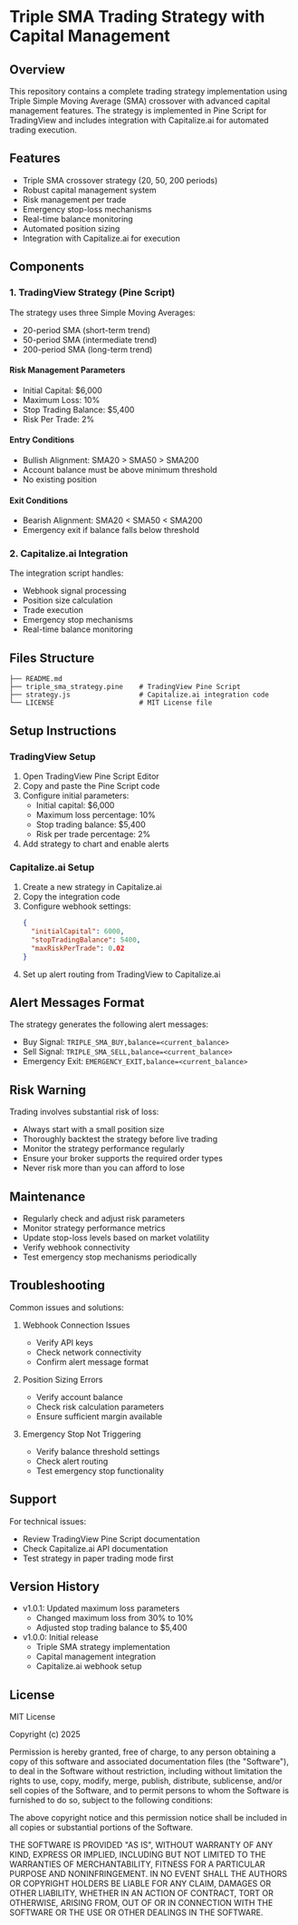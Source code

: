 # Triple SMA Trading Strategy with Capital Management

## Overview
This repository contains a complete trading strategy implementation using Triple Simple Moving Average (SMA) crossover with advanced capital management features. The strategy is implemented in Pine Script for TradingView and includes integration with Capitalize.ai for automated trading execution.

## Features
- Triple SMA crossover strategy (20, 50, 200 periods)
- Robust capital management system
- Risk management per trade
- Emergency stop-loss mechanisms
- Real-time balance monitoring
- Automated position sizing
- Integration with Capitalize.ai for execution

## Components

### 1. TradingView Strategy (Pine Script)
The strategy uses three Simple Moving Averages:
- 20-period SMA (short-term trend)
- 50-period SMA (intermediate trend)
- 200-period SMA (long-term trend)

#### Risk Management Parameters
- Initial Capital: $6,000
- Maximum Loss: 10%
- Stop Trading Balance: $5,400
- Risk Per Trade: 2%

#### Entry Conditions
- Bullish Alignment: SMA20 > SMA50 > SMA200
- Account balance must be above minimum threshold
- No existing position

#### Exit Conditions
- Bearish Alignment: SMA20 < SMA50 < SMA200
- Emergency exit if balance falls below threshold

### 2. Capitalize.ai Integration
The integration script handles:
- Webhook signal processing
- Position size calculation
- Trade execution
- Emergency stop mechanisms
- Real-time balance monitoring

## Files Structure
```
├── README.md
├── triple_sma_strategy.pine    # TradingView Pine Script
├── strategy.js                 # Capitalize.ai integration code
└── LICENSE                     # MIT License file
```

## Setup Instructions

### TradingView Setup
1. Open TradingView Pine Script Editor
2. Copy and paste the Pine Script code
3. Configure initial parameters:
   - Initial capital: $6,000
   - Maximum loss percentage: 10%
   - Stop trading balance: $5,400
   - Risk per trade percentage: 2%
4. Add strategy to chart and enable alerts

### Capitalize.ai Setup
1. Create a new strategy in Capitalize.ai
2. Copy the integration code
3. Configure webhook settings:
   ```json
   {
     "initialCapital": 6000,
     "stopTradingBalance": 5400,
     "maxRiskPerTrade": 0.02
   }
   ```
4. Set up alert routing from TradingView to Capitalize.ai

## Alert Messages Format
The strategy generates the following alert messages:
- Buy Signal: `TRIPLE_SMA_BUY,balance=<current_balance>`
- Sell Signal: `TRIPLE_SMA_SELL,balance=<current_balance>`
- Emergency Exit: `EMERGENCY_EXIT,balance=<current_balance>`

## Risk Warning
Trading involves substantial risk of loss:
- Always start with a small position size
- Thoroughly backtest the strategy before live trading
- Monitor the strategy performance regularly
- Ensure your broker supports the required order types
- Never risk more than you can afford to lose

## Maintenance
- Regularly check and adjust risk parameters
- Monitor strategy performance metrics
- Update stop-loss levels based on market volatility
- Verify webhook connectivity
- Test emergency stop mechanisms periodically

## Troubleshooting
Common issues and solutions:
1. Webhook Connection Issues
   - Verify API keys
   - Check network connectivity
   - Confirm alert message format

2. Position Sizing Errors
   - Verify account balance
   - Check risk calculation parameters
   - Ensure sufficient margin available

3. Emergency Stop Not Triggering
   - Verify balance threshold settings
   - Check alert routing
   - Test emergency stop functionality

## Support
For technical issues:
- Review TradingView Pine Script documentation
- Check Capitalize.ai API documentation
- Test strategy in paper trading mode first

## Version History
- v1.0.1: Updated maximum loss parameters
  - Changed maximum loss from 30% to 10%
  - Adjusted stop trading balance to $5,400
- v1.0.0: Initial release
  - Triple SMA strategy implementation
  - Capital management integration
  - Capitalize.ai webhook setup

## License

MIT License

Copyright (c) 2025

Permission is hereby granted, free of charge, to any person obtaining a copy
of this software and associated documentation files (the "Software"), to deal
in the Software without restriction, including without limitation the rights
to use, copy, modify, merge, publish, distribute, sublicense, and/or sell
copies of the Software, and to permit persons to whom the Software is
furnished to do so, subject to the following conditions:

The above copyright notice and this permission notice shall be included in all
copies or substantial portions of the Software.

THE SOFTWARE IS PROVIDED "AS IS", WITHOUT WARRANTY OF ANY KIND, EXPRESS OR
IMPLIED, INCLUDING BUT NOT LIMITED TO THE WARRANTIES OF MERCHANTABILITY,
FITNESS FOR A PARTICULAR PURPOSE AND NONINFRINGEMENT. IN NO EVENT SHALL THE
AUTHORS OR COPYRIGHT HOLDERS BE LIABLE FOR ANY CLAIM, DAMAGES OR OTHER
LIABILITY, WHETHER IN AN ACTION OF CONTRACT, TORT OR OTHERWISE, ARISING FROM,
OUT OF OR IN CONNECTION WITH THE SOFTWARE OR THE USE OR OTHER DEALINGS IN THE
SOFTWARE.